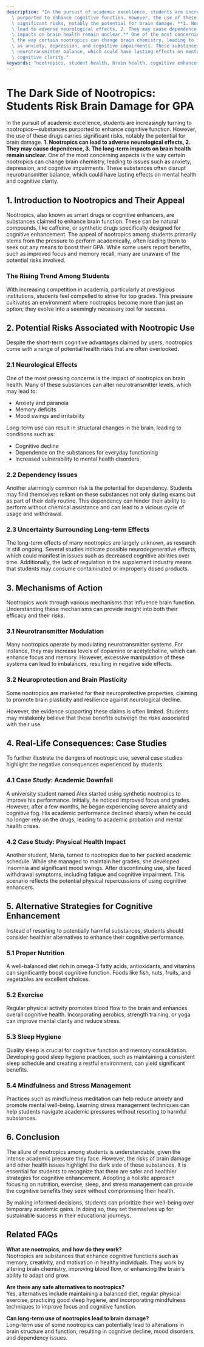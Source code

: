 ```yaml
---
description: "In the pursuit of academic excellence, students are increasingly turning to nootropics—substances\
  \ purported to enhance cognitive function. However, the use of these drugs carries\
  \ significant risks, notably the potential for brain damage. **1. Nootropics can\
  \ lead to adverse neurological effects, 2. They may cause dependence, 3. The long-term\
  \ impacts on brain health remain unclear.** One of the most concerning aspects is\
  \ the way certain nootropics can change brain chemistry, leading to issues such\
  \ as anxiety, depression, and cognitive impairments. These substances often disrupt\
  \ neurotransmitter balance, which could have lasting effects on mental health and\
  \ cognitive clarity."
keywords: "nootropics, student health, brain health, cognitive enhancement"
---
```

# The Dark Side of Nootropics: Students Risk Brain Damage for GPA

In the pursuit of academic excellence, students are increasingly turning to nootropics—substances purported to enhance cognitive function. However, the use of these drugs carries significant risks, notably the potential for brain damage. **1. Nootropics can lead to adverse neurological effects, 2. They may cause dependence, 3. The long-term impacts on brain health remain unclear.** One of the most concerning aspects is the way certain nootropics can change brain chemistry, leading to issues such as anxiety, depression, and cognitive impairments. These substances often disrupt neurotransmitter balance, which could have lasting effects on mental health and cognitive clarity.

## 1. Introduction to Nootropics and Their Appeal

Nootropics, also known as smart drugs or cognitive enhancers, are substances claimed to enhance brain function. These can be natural compounds, like caffeine, or synthetic drugs specifically designed for cognitive enhancement. The appeal of nootropics among students primarily stems from the pressure to perform academically, often leading them to seek out any means to boost their GPA. While some users report benefits, such as improved focus and memory recall, many are unaware of the potential risks involved.

### The Rising Trend Among Students

With increasing competition in academia, particularly at prestigious institutions, students feel compelled to strive for top grades. This pressure cultivates an environment where nootropics become more than just an option; they evolve into a seemingly necessary tool for success.

## 2. Potential Risks Associated with Nootropic Use

Despite the short-term cognitive advantages claimed by users, nootropics come with a range of potential health risks that are often overlooked.

### 2.1 Neurological Effects

One of the most pressing concerns is the impact of nootropics on brain health. Many of these substances can alter neurotransmitter levels, which may lead to:

- Anxiety and paranoia
- Memory deficits
- Mood swings and irritability

Long-term use can result in structural changes in the brain, leading to conditions such as:

- Cognitive decline
- Dependence on the substances for everyday functioning
- Increased vulnerability to mental health disorders

### 2.2 Dependency Issues

Another alarmingly common risk is the potential for dependency. Students may find themselves reliant on these substances not only during exams but as part of their daily routine. This dependency can hinder their ability to perform without chemical assistance and can lead to a vicious cycle of usage and withdrawal.

### 2.3 Uncertainty Surrounding Long-term Effects

The long-term effects of many nootropics are largely unknown, as research is still ongoing. Several studies indicate possible neurodegenerative effects, which could manifest in issues such as decreased cognitive abilities over time. Additionally, the lack of regulation in the supplement industry means that students may consume contaminated or improperly dosed products.

## 3. Mechanisms of Action

Nootropics work through various mechanisms that influence brain function. Understanding these mechanisms can provide insight into both their efficacy and their risks.

### 3.1 Neurotransmitter Modulation

Many nootropics operate by modulating neurotransmitter systems. For instance, they may increase levels of dopamine or acetylcholine, which can enhance focus and memory. However, excessive manipulation of these systems can lead to imbalances, resulting in negative side effects.

### 3.2 Neuroprotection and Brain Plasticity

Some nootropics are marketed for their neuroprotective properties, claiming to promote brain plasticity and resilience against neurological decline. 

However, the evidence supporting these claims is often limited. Students may mistakenly believe that these benefits outweigh the risks associated with their use.

## 4. Real-Life Consequences: Case Studies

To further illustrate the dangers of nootropic use, several case studies highlight the negative consequences experienced by students.

### 4.1 Case Study: Academic Downfall

A university student named Alex started using synthetic nootropics to improve his performance. Initially, he noticed improved focus and grades. However, after a few months, he began experiencing severe anxiety and cognitive fog. His academic performance declined sharply when he could no longer rely on the drugs, leading to academic probation and mental health crises.

### 4.2 Case Study: Physical Health Impact

Another student, Maria, turned to nootropics due to her packed academic schedule. While she managed to maintain her grades, she developed insomnia and significant mood swings. After discontinuing use, she faced withdrawal symptoms, including fatigue and cognitive impairment. This scenario reflects the potential physical repercussions of using cognitive enhancers.

## 5. Alternative Strategies for Cognitive Enhancement

Instead of resorting to potentially harmful substances, students should consider healthier alternatives to enhance their cognitive performance.

### 5.1 Proper Nutrition

A well-balanced diet rich in omega-3 fatty acids, antioxidants, and vitamins can significantly boost cognitive function. Foods like fish, nuts, fruits, and vegetables are excellent choices.

### 5.2 Exercise

Regular physical activity promotes blood flow to the brain and enhances overall cognitive health. Incorporating aerobics, strength training, or yoga can improve mental clarity and reduce stress.

### 5.3 Sleep Hygiene

Quality sleep is crucial for cognitive function and memory consolidation. Developing good sleep hygiene practices, such as maintaining a consistent sleep schedule and creating a restful environment, can yield significant benefits.

### 5.4 Mindfulness and Stress Management

Practices such as mindfulness meditation can help reduce anxiety and promote mental well-being. Learning stress management techniques can help students navigate academic pressures without resorting to harmful substances.

## 6. Conclusion

The allure of nootropics among students is understandable, given the intense academic pressure they face. However, the risks of brain damage and other health issues highlight the dark side of these substances. It is essential for students to recognize that there are safer and healthier strategies for cognitive enhancement. Adopting a holistic approach focusing on nutrition, exercise, sleep, and stress management can provide the cognitive benefits they seek without compromising their health.

By making informed decisions, students can prioritize their well-being over temporary academic gains. In doing so, they set themselves up for sustainable success in their educational journeys.

## Related FAQs

**What are nootropics, and how do they work?**  
Nootropics are substances that enhance cognitive functions such as memory, creativity, and motivation in healthy individuals. They work by altering brain chemistry, improving blood flow, or enhancing the brain's ability to adapt and grow.

**Are there any safe alternatives to nootropics?**  
Yes, alternatives include maintaining a balanced diet, regular physical exercise, practicing good sleep hygiene, and incorporating mindfulness techniques to improve focus and cognitive function.

**Can long-term use of nootropics lead to brain damage?**  
Long-term use of some nootropics can potentially lead to alterations in brain structure and function, resulting in cognitive decline, mood disorders, and dependency issues.
